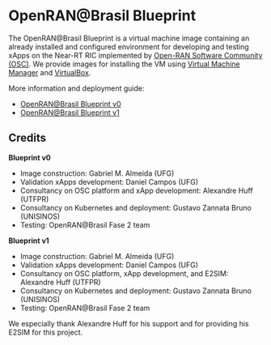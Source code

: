 # OpenRAN@Brasil Blueprint
The OpenRAN@Brasil Blueprint is a virtual machine image containing an already installed and configured environment for developing and testing xApps on the Near-RT RIC implemented by [Open-RAN Software Community (OSC)](https://o-ran-sc.org/). We provide images for installing the VM using [Virtual Machine Manager](https://virt-manager.org/) and [VirtualBox](https://www.virtualbox.org/). 

More information and deployment guide:
 - [OpenRAN@Brasil Blueprint v0](https://github.com/LABORA-INF-UFG/openran-br-blueprint/wiki/OpenRAN@Brasil-Blueprint-v0)
 - [OpenRAN@Brasil Blueprint v1](https://github.com/LABORA-INF-UFG/openran-br-blueprint/wiki/OpenRAN@Brasil-Blueprint-v1)


## Credits

**Blueprint v0**

- Image construction: Gabriel M. Almeida (UFG)
- Validation xApps development: Daniel Campos (UFG)
- Consultancy on OSC platform and xApp development: Alexandre Huff (UTFPR)
- Consultancy on Kubernetes and deployment: Gustavo Zannata Bruno (UNISINOS)
- Testing: OpenRAN@Brasil Fase 2 team

**Blueprint v1**

- Image construction: Gabriel M. Almeida (UFG)
- Validation xApps development: Daniel Campos (UFG)
- Consultancy on OSC platform, xApp development, and E2SIM: Alexandre Huff (UTFPR)
- Consultancy on Kubernetes and deployment: Gustavo Zannata Bruno (UNISINOS)
- Testing: OpenRAN@Brasil Fase 2 team

We especially thank Alexandre Huff for his support and for providing his E2SIM for this project.
